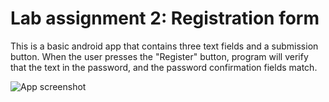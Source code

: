 # Lab assignment 2: Registration form
This is a basic android app that contains three text fields and a submission button. When the user presses the "Register" button, program will verify that the text in the password, and the password confirmation fields match.

![App screenshot](https://i.ibb.co/xfs01dQ/app.png)
